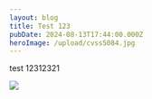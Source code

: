 ```yaml
---
layout: blog
title: Test 123
pubDate: 2024-08-13T17:44:00.000Z
heroImage: /upload/cvss5084.jpg
---
```

test 12312321 

![](/upload/dyfr9982.jpg)
